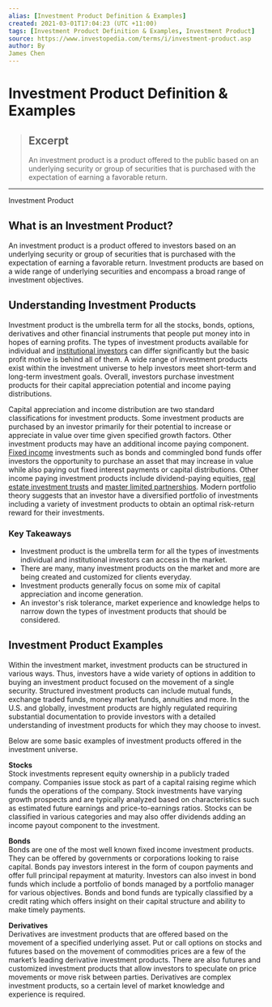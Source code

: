 ```yaml
---
alias: [Investment Product Definition & Examples]
created: 2021-03-01T17:04:23 (UTC +11:00)
tags: [Investment Product Definition & Examples, Investment Product]
source: https://www.investopedia.com/terms/i/investment-product.asp
author: By
James Chen
---
```


# Investment Product Definition & Examples

> ## Excerpt
> An investment product is a product offered to the public based on an underlying security or group of securities that is purchased with the expectation of earning a favorable return.

---

Investment Product
## What is an Investment Product?

An investment product is a product offered to investors based on an underlying security or group of securities that is purchased with the expectation of earning a favorable return. Investment products are based on a wide range of underlying securities and encompass a broad range of investment objectives.

## Understanding Investment Products

Investment product is the umbrella term for all the stocks, bonds, options, derivatives and other financial instruments that people put money into in hopes of earning profits. The types of investment products available for individual and [institutional investors](https://www.investopedia.com/terms/i/institutionalinvestor.asp) can differ significantly but the basic profit motive is behind all of them. A wide range of investment products exist within the investment universe to help investors meet short-term and long-term investment goals. Overall, investors purchase investment products for their capital appreciation potential and income paying distributions.

Capital appreciation and income distribution are two standard classifications for investment products. Some investment products are purchased by an investor primarily for their potential to increase or appreciate in value over time given specified growth factors. Other investment products may have an additional income paying component. [Fixed income](https://www.investopedia.com/terms/f/fixedincome.asp) investments such as bonds and commingled bond funds offer investors the opportunity to purchase an asset that may increase in value while also paying out fixed interest payments or capital distributions. Other income paying investment products include dividend-paying equities, [real estate investment trusts](https://www.investopedia.com/terms/r/reit.asp) and [master limited partnerships](https://www.investopedia.com/terms/m/mlp.asp). Modern portfolio theory suggests that an investor have a diversified portfolio of investments including a variety of investment products to obtain an optimal risk-return reward for their investments.

### Key Takeaways

-   Investment product is the umbrella term for all the types of investments individual and institutional investors can access in the market.
-   There are many, many investment products on the market and more are being created and customized for clients everyday.
-   Investment products generally focus on some mix of capital appreciation and income generation.
-   An investor's risk tolerance, market experience and knowledge helps to narrow down the types of investment products that should be considered.

## Investment Product Examples

Within the investment market, investment products can be structured in various ways. Thus, investors have a wide variety of options in addition to buying an investment product focused on the movement of a single security. Structured investment products can include mutual funds, exchange traded funds, money market funds, annuities and more. In the U.S. and globally, investment products are highly regulated requiring substantial documentation to provide investors with a detailed understanding of investment products for which they may choose to invest.

Below are some basic examples of investment products offered in the investment universe.

**Stocks**  
Stock investments represent equity ownership in a publicly traded company. Companies issue stock as part of a capital raising regime which funds the operations of the company. Stock investments have varying growth prospects and are typically analyzed based on characteristics such as estimated future earnings and price-to-earnings ratios. Stocks can be classified in various categories and may also offer dividends adding an income payout component to the investment.

**Bonds**  
Bonds are one of the most well known fixed income investment products. They can be offered by governments or corporations looking to raise capital. Bonds pay investors interest in the form of coupon payments and offer full principal repayment at maturity. Investors can also invest in bond funds which include a portfolio of bonds managed by a portfolio manager for various objectives. Bonds and bond funds are typically classified by a credit rating which offers insight on their capital structure and ability to make timely payments.

**Derivatives**  
Derivatives are investment products that are offered based on the movement of a specified underlying asset. Put or call options on stocks and futures based on the movement of commodities prices are a few of the market’s leading derivative investment products. There are also futures and customized investment products that allow investors to speculate on price movements or move risk between parties. Derivatives are complex investment products, so a certain level of market knowledge and experience is required.
